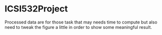 # ICSI532Project

Processed data are for those task that may needs time to compute but also need to tweak the figure a little in order to show some meaningful result.